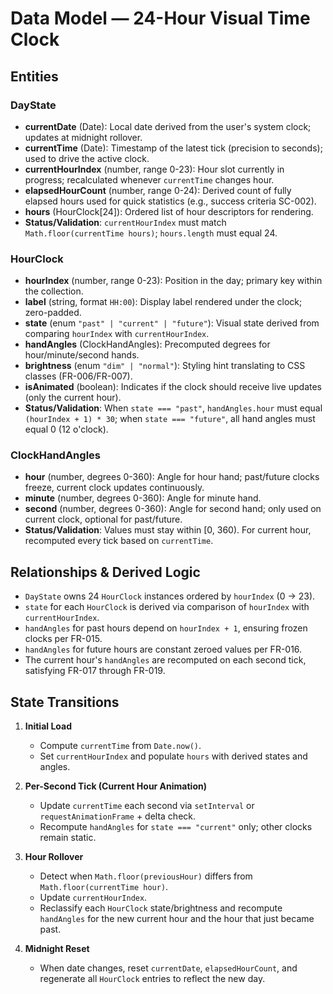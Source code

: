 # Data Model — 24-Hour Visual Time Clock

## Entities

### DayState

- **currentDate** (Date): Local date derived from the user's system clock; updates at midnight rollover.
- **currentTime** (Date): Timestamp of the latest tick (precision to seconds); used to drive the active clock.
- **currentHourIndex** (number, range 0-23): Hour slot currently in progress; recalculated whenever `currentTime` changes hour.
- **elapsedHourCount** (number, range 0-24): Derived count of fully elapsed hours used for quick statistics (e.g., success criteria SC-002).
- **hours** (HourClock[24]): Ordered list of hour descriptors for rendering.
- **Status/Validation**: `currentHourIndex` must match `Math.floor(currentTime hours)`; `hours.length` must equal 24.

### HourClock

- **hourIndex** (number, range 0-23): Position in the day; primary key within the collection.
- **label** (string, format `HH:00`): Display label rendered under the clock; zero-padded.
- **state** (enum `"past" | "current" | "future"`): Visual state derived from comparing `hourIndex` with `currentHourIndex`.
- **handAngles** (ClockHandAngles): Precomputed degrees for hour/minute/second hands.
- **brightness** (enum `"dim" | "normal"`): Styling hint translating to CSS classes (FR-006/FR-007).
- **isAnimated** (boolean): Indicates if the clock should receive live updates (only the current hour).
- **Status/Validation**: When `state === "past"`, `handAngles.hour` must equal `(hourIndex + 1) * 30`; when `state === "future"`, all hand angles must equal 0 (12 o'clock).

### ClockHandAngles

- **hour** (number, degrees 0-360): Angle for hour hand; past/future clocks freeze, current clock updates continuously.
- **minute** (number, degrees 0-360): Angle for minute hand.
- **second** (number, degrees 0-360): Angle for second hand; only used on current clock, optional for past/future.
- **Status/Validation**: Values must stay within [0, 360). For current hour, recomputed every tick based on `currentTime`.

## Relationships & Derived Logic

- `DayState` owns 24 `HourClock` instances ordered by `hourIndex` (0 → 23).
- `state` for each `HourClock` is derived via comparison of `hourIndex` with `currentHourIndex`.
- `handAngles` for past hours depend on `hourIndex + 1`, ensuring frozen clocks per FR-015.
- `handAngles` for future hours are constant zeroed values per FR-016.
- The current hour's `handAngles` are recomputed on each second tick, satisfying FR-017 through FR-019.

## State Transitions

1. **Initial Load**
   - Compute `currentTime` from `Date.now()`.
   - Set `currentHourIndex` and populate `hours` with derived states and angles.

2. **Per-Second Tick (Current Hour Animation)**
   - Update `currentTime` each second via `setInterval` or `requestAnimationFrame` + delta check.
   - Recompute `handAngles` for `state === "current"` only; other clocks remain static.

3. **Hour Rollover**
   - Detect when `Math.floor(previousHour)` differs from `Math.floor(currentTime hour)`.
   - Update `currentHourIndex`.
   - Reclassify each `HourClock` state/brightness and recompute `handAngles` for the new current hour and the hour that just became past.

4. **Midnight Reset**
   - When date changes, reset `currentDate`, `elapsedHourCount`, and regenerate all `HourClock` entries to reflect the new day.
